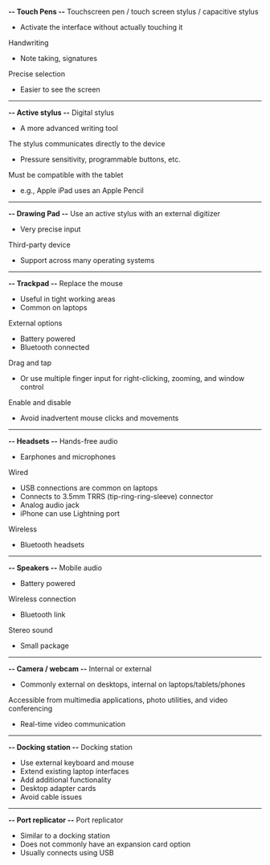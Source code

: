 **-- Touch Pens --**
Touchscreen pen / touch screen stylus / capacitive stylus
- Activate the interface without actually touching it

Handwriting
- Note taking, signatures

Precise selection
- Easier to see the screen
---
**-- Active stylus --**
Digital stylus
- A more advanced writing tool

The stylus communicates directly to the device
- Pressure sensitivity, programmable buttons, etc.

Must be compatible with the tablet
- e.g., Apple iPad uses an Apple Pencil
---
**-- Drawing Pad --**
Use an active stylus with an external digitizer
- Very precise input

Third-party device
- Support across many operating systems
---
**-- Trackpad --**
Replace the mouse
- Useful in tight working areas
- Common on laptops

External options
- Battery powered
- Bluetooth connected

Drag and tap
- Or use multiple finger input for right-clicking, zooming, and window control

Enable and disable
- Avoid inadvertent mouse clicks and movements
---
**-- Headsets --**
Hands-free audio
- Earphones and microphones

Wired
- USB connections are common on laptops
- Connects to 3.5mm TRRS (tip-ring-ring-sleeve) connector
- Analog audio jack
- iPhone can use Lightning port

Wireless
- Bluetooth headsets
- ---
**-- Speakers --**
Mobile audio
- Battery powered

Wireless connection
- Bluetooth link

Stereo sound
- Small package
---
**-- Camera / webcam --**
Internal or external
- Commonly external on desktops, internal on laptops/tablets/phones

Accessible from multimedia applications, photo utilities, and video conferencing
- Real-time video communication
---
**-- Docking station --**
Docking station
- Use external keyboard and mouse
- Extend existing laptop interfaces
- Add additional functionality
- Desktop adapter cards
- Avoid cable issues
---
**-- Port replicator --**
Port replicator
- Similar to a docking station
- Does not commonly have an expansion card option
- Usually connects using USB